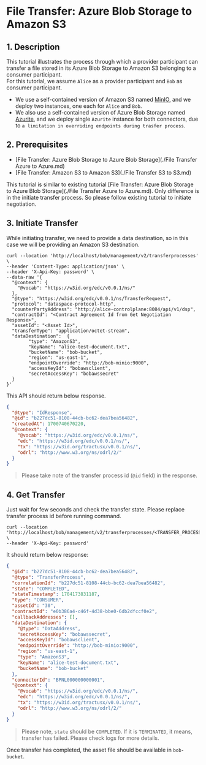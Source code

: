 # File Transfer: Azure Blob Storage to Amazon S3

## 1. Description
This tutorial illustrates the process through which a provider participant can transfer a file stored in its Azure Blob Storage to Amazon S3 belonging to a consumer participant.  
For this tutorial, we assume `Alice` as a provider participant and `Bob` as consumer participant.
- We use a self-contained version of Amazon S3 named [MinIO](https://github.com/minio/minio), and we deploy two instances, one each for `Alice` and `Bob`.
- We also use a self-contained version of Azure Blob Storage named [Azurite](https://learn.microsoft.com/en-us/azure/storage/common/storage-use-azurite?tabs=docker-hub), and we deploy single `Azurite` instance for both connectors, due to `a limitation in overriding endpoints during trasfer process`.

## 2. Prerequisites
- [File Transfer: Azure Blob Storage to Azure Blob Storage](./File Transfer Azure to Azure.md)
- [File Transfer: Amazon S3 to Amazon S3](./File Transfer S3 to S3.md)

This tutorial is similar to existing tutorial [File Transfer: Azure Blob Storage to Azure Blob Storage](./File Transfer Azure to Azure.md).
Only difference is in the initiate transfer process. So please follow existing tutorial to initiate negotiation.

## 3. Initiate Transfer
While initiating transfer, we need to provide a data destination, so in this case we will be providing an Amazon S3 destination.
```shell
curl --location 'http://localhost/bob/management/v2/transferprocesses' \
--header 'Content-Type: application/json' \
--header 'X-Api-Key: password' \
--data-raw '{
  "@context": {
    "@vocab": "https://w3id.org/edc/v0.0.1/ns/"
  },
  "@type": "https://w3id.org/edc/v0.0.1/ns/TransferRequest",
  "protocol": "dataspace-protocol-http",
  "counterPartyAddress": "http://alice-controlplane:8084/api/v1/dsp",
  "contractId": "<Contract Agreement Id from Get Negotiation Response>",
  "assetId": "<Asset Id>",
  "transferType": "application/octet-stream",
  "dataDestination":  {
        "type": "AmazonS3",
		"keyName": "alice-test-document.txt",
		"bucketName": "bob-bucket",
		"region": "us-east-1",
		"endpointOverride": "http://bob-minio:9000",
		"accessKeyId": "bobawsclient",
		"secretAccessKey": "bobawssecret"
  }
}'
```

This API should return below response.
```json
{
  "@type": "IdResponse",
  "@id": "b227dc51-8108-44cb-bc62-dea7bea56482",
  "createdAt": 1700740670220,
  "@context": {
    "@vocab": "https://w3id.org/edc/v0.0.1/ns/",
    "edc": "https://w3id.org/edc/v0.0.1/ns/",
    "tx": "https://w3id.org/tractusx/v0.0.1/ns/",
    "odrl": "http://www.w3.org/ns/odrl/2/"
  }
}
```
> Please take note of the transfer process id (`@id` field) in the response.

## 4. Get Transfer
Just wait for few seconds and check the transfer state.
Please replace transfer process id before running command.
```shell
curl --location 'http://localhost/bob/management/v2/transferprocesses/<TRANSFER_PROCESS_ID>' \
--header 'X-Api-Key: password'
```

It should return below response:
```json
{
  "@id": "b227dc51-8108-44cb-bc62-dea7bea56482",
  "@type": "TransferProcess",
  "correlationId": "b227dc51-8108-44cb-bc62-dea7bea56482",
  "state": "COMPLETED",
  "stateTimestamp": 1704173831187,
  "type": "CONSUMER",
  "assetId": "30",
  "contractId": "e0b386a4-c46f-4d38-bbe0-6db2dfccf0e2",
  "callbackAddresses": [],
  "dataDestination": {
    "@type": "DataAddress",
    "secretAccessKey": "bobawssecret",
    "accessKeyId": "bobawsclient",
    "endpointOverride": "http://bob-minio:9000",
    "region": "us-east-1",
    "type": "AmazonS3",
    "keyName": "alice-test-document.txt",
    "bucketName": "bob-bucket"
  },
  "connectorId": "BPNL000000000001",
  "@context": {
    "@vocab": "https://w3id.org/edc/v0.0.1/ns/",
    "edc": "https://w3id.org/edc/v0.0.1/ns/",
    "tx": "https://w3id.org/tractusx/v0.0.1/ns/",
    "odrl": "http://www.w3.org/ns/odrl/2/"
  }
}
```
> Please note, `state` should be `COMPLETED`. If it is `TERMINATED`, it means, transfer has failed. Please check logs for more details.

Once transfer has completed, the asset file should be available in `bob-bucket`.
